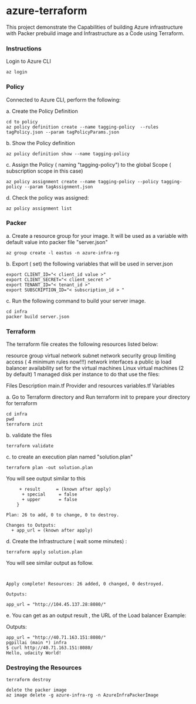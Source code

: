 # azure-terraform

This project demonstrate the Capabilities of building Azure infrastructure with Packer prebuild image and Infrastructure as a Code using Terraform.

### Instructions

Login to Azure CLI
```
az login
```
### Policy
Connected to Azure CLI, perform the following:

a. Create the Policy Definition
```
cd to policy
az policy definition create --name tagging-policy  --rules tagPolicy.json --param tagPolicyParams.json
```
b. Show the Policy definition
```
az policy definition show --name tagging-policy
```
c. Assign the Policy ( naming "tagging-policy") to the global Scope ( subscription scope in this case)
```
az policy assignment create --name tagging-policy --policy tagging-policy --param tagAssignment.json
```
d. Check the policy was assigned:
```
az policy assignment list
```
### Packer
a. Create a resource group for your image. It will be used as a variable with default value into packer file "server.json" 
```
az group create -l eastus -n azure-infra-rg
```

b. Export ( set) the following variables that will be used in server.json
```
export CLIENT_ID="< client_id value >"
export CLIENT_SECRET="< client_secret >"
export TENANT_ID="< tenant_id >"
export SUBSCRIPTION_ID="< subscription_id > "
```

c. Run the following command to build your server image. 
```
cd infra
packer build server.json

```


### Terraform
The terraform file creates the following resources listed below:

resource group
virtual network
subnet
network security group limiting access ( 4 minimum rules now!!!)
network interfaces
a public ip
load balancer
availability set for the virtual machines
Linux virtual machines (2 by default)
1 managed disk per instance
to do that use the files:

Files	Description
main.tf	Provider and resources
variables.tf	Variables

a. Go to Terraform directory and Run terraform init to prepare your directory for terraform
```
cd infra
pwd
terraform init
```
b. validate the files
```
terraform validate
```
c. to create an execution plan named "solution.plan"
```
terraform plan -out solution.plan
```
You will see output similar to this
```
     + result      = (known after apply)
      + special     = false
      + upper       = false
    }

Plan: 26 to add, 0 to change, 0 to destroy.

Changes to Outputs:
  + app_url = (known after apply)
```
d. Create the Infrastructure ( wait some minutes) :
```
terraform apply solution.plan
```

You will see similar output as follow.
```


Apply complete! Resources: 26 added, 0 changed, 0 destroyed.

Outputs:

app_url = "http://104.45.137.28:8080/"
```
e. You can get as an output result , the URL of the Load balancer Example:

Outputs:
```
app_url = "http://40.71.163.151:8080/"
pgpillai (main *) infra
$ curl http://40.71.163.151:8080/
Hello, udacity World!
```

### Destroying the Resources 
```
terraform destroy
```
```
delete the packer image
az image delete -g azure-infra-rg -n AzureInfraPackerImage
```
